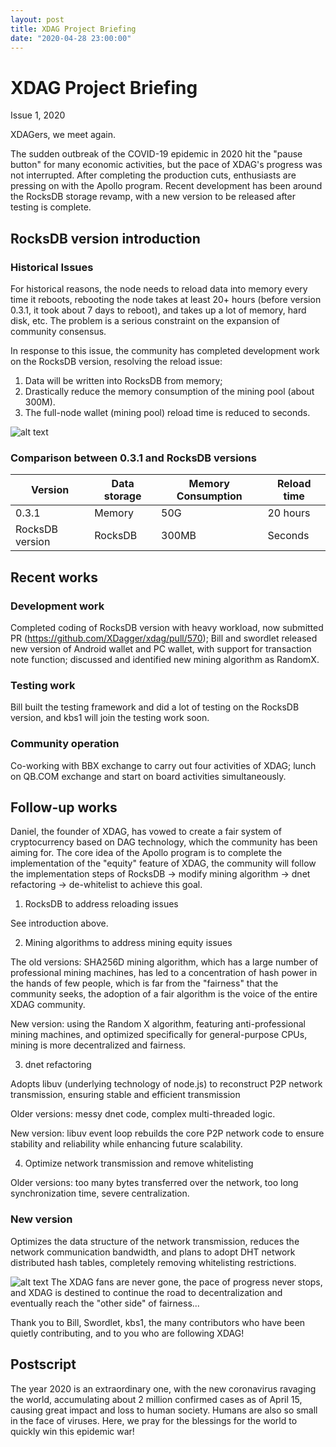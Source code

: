 ```yaml
---
layout: post
title: XDAG Project Briefing
date: "2020-04-28 23:00:00"
---
```


# XDAG Project Briefing
Issue 1, 2020

XDAGers, we meet again.

The sudden outbreak of the COVID-19 epidemic in 2020 hit the "pause button" for many economic activities, but the pace of XDAG's progress was not interrupted. After completing the production cuts, enthusiasts are pressing on with the Apollo program. Recent development has been around the RocksDB storage revamp, with a new version to be released after testing is complete.

## RocksDB version introduction

### Historical Issues

For historical reasons, the node needs to reload data into memory every time it reboots, rebooting the node takes at least 20+ hours (before version 0.3.1, it took about 7 days to reboot), and takes up a lot of memory, hard disk, etc. The problem is a serious constraint on the expansion of community consensus.

In response to this issue, the community has completed development work on the RocksDB version, resolving the reload issue:

1. Data will be written into RocksDB from memory;
2. Drastically reduce the memory consumption of the mining pool (about 300M).
3. The full-node wallet (mining pool) reload time is reduced to seconds.


![alt text](https://github.com/XDagger/XDagger.github.io/blob/develop/assets/images/posts/img%20ann%20meet12020.jpg)
### Comparison between 0.3.1 and RocksDB versions

| Version | Data storage  | Memory Consumption | Reload time |
| --- | --- | --- | --- |
| 0.3.1   | Memory | 50G | 20 hours |
| RocksDB version | RocksDB | 300MB | Seconds |

## Recent works

### Development work
Completed coding of RocksDB version with heavy workload, now submitted PR (https://github.com/XDagger/xdag/pull/570); Bill and swordlet released new version of Android wallet and PC wallet, with support for transaction note function; discussed and identified new mining algorithm as RandomX.

### Testing work 
Bill built the testing framework and did a lot of testing on the RocksDB version, and kbs1 will join the testing work soon.

### Community operation
Co-working with BBX exchange to carry out four activities of XDAG; lunch on QB.COM exchange and start on board activities simultaneously.

## Follow-up works

Daniel, the founder of XDAG, has vowed to create a fair system of cryptocurrency based on DAG technology, which the community has been aiming for. The core idea of the Apollo program is to complete the implementation of the "equity" feature of XDAG, the community will follow the implementation steps of RocksDB -> modify mining algorithm -> dnet refactoring -> de-whitelist to achieve this goal.

1. RocksDB to address reloading issues

See introduction above.

2. Mining algorithms to address mining equity issues

The old versions: SHA256D mining algorithm, which has a large number of professional mining machines, has led to a concentration of hash power in the hands of few people, which is far from the "fairness" that the community seeks, the adoption of a fair algorithm is the voice of the entire XDAG community.

New version: using the Random X algorithm, featuring anti-professional mining machines, and optimized specifically for general-purpose CPUs, mining is more decentralized and fairness.

3. dnet refactoring

Adopts libuv (underlying technology of node.js) to reconstruct P2P network transmission, ensuring stable and efficient transmission

Older versions: messy dnet code, complex multi-threaded logic.

New version: libuv event loop rebuilds the core P2P network code to ensure stability and reliability while enhancing future scalability.

4. Optimize network transmission and remove whitelisting

Older versions: too many bytes transferred over the network, too long synchronization time, severe centralization.

### New version
Optimizes the data structure of the network transmission, reduces the network communication bandwidth, and plans to adopt DHT network distributed hash tables, completely removing whitelisting restrictions.

![alt text](https://github.com/XDagger/XDagger.github.io/blob/develop/assets/images/posts/img2%20meet12020.jpg)
The XDAG fans are never gone, the pace of progress never stops, and XDAG is destined to continue the road to decentralization and eventually reach the "other side" of fairness...

Thank you to Bill, Swordlet, kbs1, the many contributors who have been quietly contributing, and to you who are following XDAG!

## Postscript

The year 2020 is an extraordinary one, with the new coronavirus ravaging the world, accumulating about 2 million confirmed cases as of April 15, causing great impact and loss to human society. Humans are also so small in the face of viruses. Here, we pray for the blessings for the world to quickly win this epidemic war!
